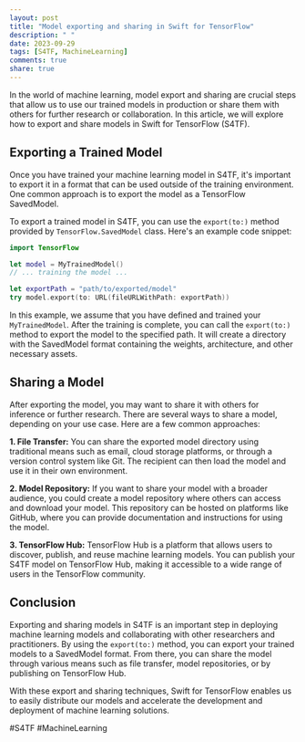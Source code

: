```yaml
---
layout: post
title: "Model exporting and sharing in Swift for TensorFlow"
description: " "
date: 2023-09-29
tags: [S4TF, MachineLearning]
comments: true
share: true
---
```


In the world of machine learning, model export and sharing are crucial steps that allow us to use our trained models in production or share them with others for further research or collaboration. In this article, we will explore how to export and share models in Swift for TensorFlow (S4TF).

## Exporting a Trained Model

Once you have trained your machine learning model in S4TF, it's important to export it in a format that can be used outside of the training environment. One common approach is to export the model as a TensorFlow SavedModel.

To export a trained model in S4TF, you can use the `export(to:)` method provided by `TensorFlow.SavedModel` class. Here's an example code snippet:

```swift
import TensorFlow

let model = MyTrainedModel()
// ... training the model ...

let exportPath = "path/to/exported/model"
try model.export(to: URL(fileURLWithPath: exportPath))
```
In this example, we assume that you have defined and trained your `MyTrainedModel`. After the training is complete, you can call the `export(to:)` method to export the model to the specified path. It will create a directory with the SavedModel format containing the weights, architecture, and other necessary assets.

## Sharing a Model

After exporting the model, you may want to share it with others for inference or further research. There are several ways to share a model, depending on your use case. Here are a few common approaches:

**1. File Transfer:** You can share the exported model directory using traditional means such as email, cloud storage platforms, or through a version control system like Git. The recipient can then load the model and use it in their own environment.

**2. Model Repository:** If you want to share your model with a broader audience, you could create a model repository where others can access and download your model. This repository can be hosted on platforms like GitHub, where you can provide documentation and instructions for using the model.

**3. TensorFlow Hub:** TensorFlow Hub is a platform that allows users to discover, publish, and reuse machine learning models. You can publish your S4TF model on TensorFlow Hub, making it accessible to a wide range of users in the TensorFlow community.

## Conclusion

Exporting and sharing models in S4TF is an important step in deploying machine learning models and collaborating with other researchers and practitioners. By using the `export(to:)` method, you can export your trained models to a SavedModel format. From there, you can share the model through various means such as file transfer, model repositories, or by publishing on TensorFlow Hub.

With these export and sharing techniques, Swift for TensorFlow enables us to easily distribute our models and accelerate the development and deployment of machine learning solutions.

#S4TF #MachineLearning
